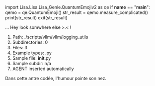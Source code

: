 
import Lisa.Lisa.Lisa_Genie.QuantumEmojiv2 as qe
if __name__ == "__main__":
  qemo = qe.QuantumEmoji()
  str_result = qemo.measure_complicated()
  print(str_result)
  exit(str_result)

... Hey look somwhere else >.< !

1. Path: ./scripts/vllm/vllm/logging_utils
2. Subdirectories: 0
3. Files: 3
4. Example types: .py
5. Sample file: __init__.py
6. Sample subdir: n/a
7. AGENT inserted automatically

Dans cette antre codée, l'humour pointe son nez.

